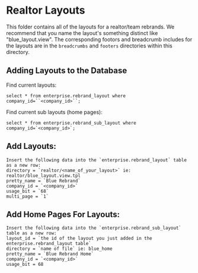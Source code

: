 Realtor Layouts
===============

This folder contains all of the layouts for a realtor/team rebrands. We recommend that you name the layout's something distinct like "blue_layout.view".
The corresponding footors and breadcrumb includes for the layouts are in the `breadcrumbs` and `footers` directories within this directory.

Adding Layouts to the Database
------------------------------

Find current layouts:

	select * from enterprise.rebrand_layout where company_id=``<company_id>``;

Find current sub layouts (home pages):
	
	select * from enterprise.rebrand_sub_layout where company_id=`<company_id>`;

Add Layouts:
------------	
	
	Insert the following data into the `enterprise.rebrand_layout` table as a new row:
	directory = `realtor/<name_of_your_layout>` ie: realtor/blue_layout.view.tpl
	pretty_name = `Blue Rebrand`
	company_id = `<company_id>`
	usage_bit = `68`
	multi_page = `1`

Add Home Pages For Layouts:
--------------------------

	Insert the following data into the `enterprise.rebrand_sub_layout` table as a new row:
	layout_id = `the id of the layout you just added in the enterprise.rebrand_layout table`
	directory = `name of file` ie: blue_home
	pretty_name = `Blue Rebrand Home`
	company_id = `<company_id>`
	usage_bit = 68